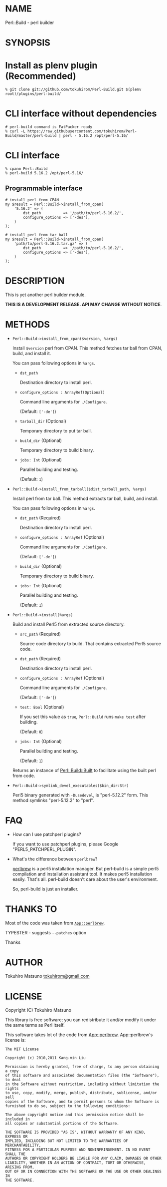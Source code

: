 # NAME

Perl::Build - perl builder

# SYNOPSIS

# Install as plenv plugin (Recommended)

    % git clone git://github.com/tokuhirom/Perl-Build.git $(plenv root)/plugins/perl-build/

# CLI interface without dependencies

    # perl-build command is FatPacker ready
    % curl -L https://raw.githubusercontent.com/tokuhirom/Perl-Build/master/perl-build | perl - 5.16.2 /opt/perl-5.16/

# CLI interface

    % cpanm Perl::Build
    % perl-build 5.16.2 /opt/perl-5.16/

## Programmable interface

    # install perl from CPAN
    my $result = Perl::Build->install_from_cpan(
        '5.16.2' => (
            dst_path          => '/path/to/perl-5.16.2/',
            configure_options => ['-des'],
        )
    );

    # install perl from tar ball
    my $result = Perl::Build->install_from_cpan(
        'path/to/perl-5.16.2.tar.gz' => (
            dst_path          => '/path/to/perl-5.16.2/',
            configure_options => ['-des'],
        )
    );

# DESCRIPTION

This is yet another perl builder module.

**THIS IS A DEVELOPMENT RELEASE. API MAY CHANGE WITHOUT NOTICE**.

# METHODS

- `Perl::Build->install_from_cpan($version, %args)`

    Install `$version` perl from CPAN. This method fetches tar ball from CPAN, build, and install it.

    You can pass following options in `%args`.

    - `dst_path`

        Destination directory to install perl.

    - `configure_options : ArrayRef(Optional)`

        Command line arguments for `./Configure`.

        (Default: `['-de']`)

    - `tarball_dir` (Optional)

        Temporary directory to put tar ball.

    - `build_dir` (Optional)

        Temporary directory to build binary.

    - `jobs: Int` (Optional)

        Parallel building and testing.

        (Default: `1`)

- `Perl::Build->install_from_tarball($dist_tarball_path, %args)`

    Install perl from tar ball. This method extracts tar ball, build, and install.

    You can pass following options in `%args`.

    - `dst_path` (Required)

        Destination directory to install perl.

    - `configure_options : ArrayRef` (Optional)

        Command line arguments for `./Configure`.

        (Default: `['-de']`)

    - `build_dir` (Optional)

        Temporary directory to build binary.

    - `jobs: Int` (Optional)

        Parallel building and testing.

        (Default: `1`)

- `Perl::Build->install(%args)`

    Build and install Perl5 from extracted source directory.

    - `src_path` (Required)

        Source code directory to build.  That contains extracted Perl5 source code.

    - `dst_path` (Required)

        Destination directory to install perl.

    - `configure_options : ArrayRef` (Optional)

        Command line arguments for `./Configure`.

        (Default: `['-de']`)

    - `test: Bool` (Optional)

        If you set this value as `true`, `Perl::Build` runs `make test` after building.

        (Default: `0`)

    - `jobs: Int` (Optional)

        Parallel building and testing.

        (Default: `1`)

    Returns an instance of [Perl::Build::Built](https://metacpan.org/pod/Perl%3A%3ABuild%3A%3ABuilt) to facilitate using the built perl from code.

- `Perl::Build->symlink_devel_executables($bin_dir:Str)`

    Perl5 binary generated with `-Dusedevel`, is "perl-5.12.2" form. This method symlinks "perl-5.12.2" to "perl".

# FAQ

- How can I use patchperl plugins?

    If you want to use patchperl plugins, please Google "PERL5\_PATCHPERL\_PLUGIN".

- What's the difference between `perlbrew`?

    [perlbrew](https://metacpan.org/pod/perlbrew) is a perl5 installation manager. But perl-build is a simple perl5 compilation and installation assistant tool.
    It makes perl5 installation easily. That's all. perl-build doesn't care about the user's environment.

    So, perl-build is just an installer.

# THANKS TO

Most of the code was taken from [`App::perlbrew`](https://metacpan.org/pod/App%3A%3Aperlbrew).

TYPESTER - suggests `--patches` option

Thanks

# AUTHOR

Tokuhiro Matsuno <tokuhirom@gmail.com>

# LICENSE

Copyright (C) Tokuhiro Matsuno

This library is free software; you can redistribute it and/or modify
it under the same terms as Perl itself.

This software takes lot of the code from [App::perlbrew](https://metacpan.org/pod/App%3A%3Aperlbrew). App::perlbrew's license is:

    The MIT License

    Copyright (c) 2010,2011 Kang-min Liu

    Permission is hereby granted, free of charge, to any person obtaining a copy
    of this software and associated documentation files (the "Software"), to deal
    in the Software without restriction, including without limitation the rights
    to use, copy, modify, merge, publish, distribute, sublicense, and/or sell
    copies of the Software, and to permit persons to whom the Software is
    furnished to do so, subject to the following conditions:

    The above copyright notice and this permission notice shall be included in
    all copies or substantial portions of the Software.

    THE SOFTWARE IS PROVIDED "AS IS", WITHOUT WARRANTY OF ANY KIND, EXPRESS OR
    IMPLIED, INCLUDING BUT NOT LIMITED TO THE WARRANTIES OF MERCHANTABILITY,
    FITNESS FOR A PARTICULAR PURPOSE AND NONINFRINGEMENT. IN NO EVENT SHALL THE
    AUTHORS OR COPYRIGHT HOLDERS BE LIABLE FOR ANY CLAIM, DAMAGES OR OTHER
    LIABILITY, WHETHER IN AN ACTION OF CONTRACT, TORT OR OTHERWISE, ARISING FROM,
    OUT OF OR IN CONNECTION WITH THE SOFTWARE OR THE USE OR OTHER DEALINGS IN
    THE SOFTWARE.
